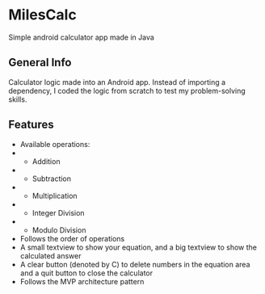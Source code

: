 # MilesCalc
Simple android calculator app made in Java

## General Info
Calculator logic made into an Android app. Instead of importing a dependency, I coded the logic from scratch to test my problem-solving skills. 

## Features
* Available operations:
* * Addition
* * Subtraction
* * Multiplication
* * Integer Division
* * Modulo Division
* Follows the order of operations
* A small textview to show your equation, and a big textview to show the calculated answer
* A clear button (denoted by C) to delete numbers in the equation area and a quit button to close the calculator
* Follows the MVP architecture pattern


